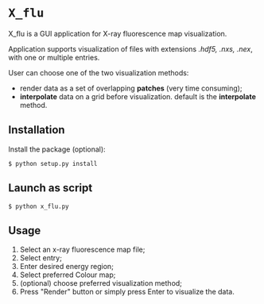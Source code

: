 # `X_flu` 
X_flu is a GUI application for X-ray fluorescence map visualization.

Application supports visualization of files with extensions *.hdf5, .nxs, .nex*, 
with one or multiple entries.
                        
User can choose one of the two visualization methods:
* render data as a set of overlapping **patches** (very time consuming);
* **interpolate** data on a grid before visualization.
default is the **interpolate** method.

## Installation
Install the package (optional):

    $ python setup.py install

## Launch as script
    $ python x_flu.py

## Usage
1. Select an x-ray fluorescence map file;
2. Select entry;
2. Enter desired energy region;
3. Select preferred Colour map;
4. (optional) choose preferred visualization method;
5. Press "Render" button or simply press Enter to visualize the data.
